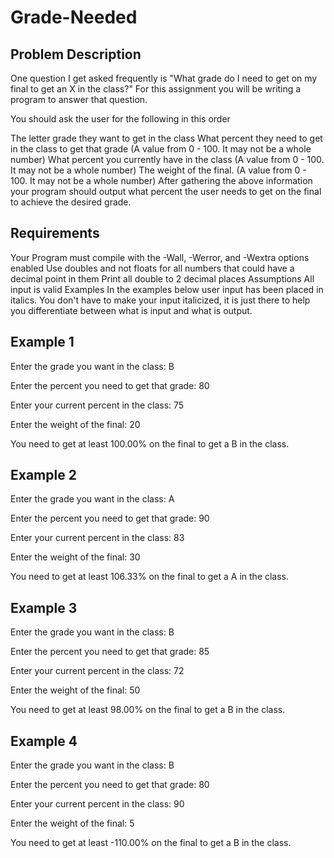 # Grade-Needed
## Problem Description
One question I get asked frequently is "What grade do I need to get on my final to get an X in the class?" For this assignment you will be writing a program to answer that question.

You should ask the user for the following in this order

The letter grade they want to get in the class
What percent they need to get in the class to get that grade
(A value from 0 - 100. It may not be a whole number)
What percent you currently have in the class
(A value from 0 - 100. It may not be a whole number)
The weight of the final.
(A value from 0 - 100. It may not be a whole number)
After gathering the above information your program should output what percent the user needs to get on the final to achieve the desired grade.

## Requirements
Your Program must compile with the -Wall, -Werror, and -Wextra options enabled
Use doubles and not floats for all numbers that could have a decimal point in them
Print all double to 2 decimal places
Assumptions
All input is valid
Examples
In the examples below user input has been placed in italics. You don't have to make your input italicized, it is just there to help you differentiate between what is input and what is output.

## Example 1
Enter the grade you want in the class: B

Enter the percent you need to get that grade: 80

Enter your current percent in the class: 75

Enter the weight of the final: 20

You need to get at least 100.00% on the final to get a B in the class.

## Example 2
Enter the grade you want in the class: A

Enter the percent you need to get that grade: 90

Enter your current percent in the class: 83

Enter the weight of the final: 30

You need to get at least 106.33% on the final to get a A in the class.

## Example 3
Enter the grade you want in the class: B

Enter the percent you need to get that grade: 85

Enter your current percent in the class: 72

Enter the weight of the final: 50

You need to get at least 98.00% on the final to get a B in the class.

## Example 4
Enter the grade you want in the class: B

Enter the percent you need to get that grade: 80

Enter your current percent in the class: 90

Enter the weight of the final: 5

You need to get at least -110.00% on the final to get a B in the class.
